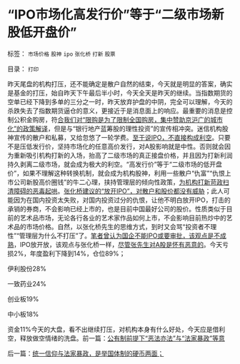 # “IPO市场化高发行价”等于“二级市场新股低开盘价”

标签： `市场价格` `股神` `ipo` `张化桥` `打新` `股票` 

目录： `打印`

昨天尾盘的机构打压，还不能确定是散户自然的结束，今天就是明显的答案，确实是基金的打压，始自昨天下午最后半小时，今天全天是昨天的继续。当指数期货的空单已经下降到多单的三分之一时，昨天放弃护盘的中阴，完全可以理解，今天的杀跌失去了指数期货逼仓的意义，更接近于是消息面上的响应。最重要的消息是控制公积金购房，符[合我们对“限购是为了限制全国购房，集中赞助京沪广的城市化”的政策解译](../../../2013/2/7/“限购”政策用意和最危险的饥渴症.md)，但是与“银行地产蓝筹股的理性投资”的宣传相冲突。迷信机构股神宣传的散户和私募，又给忽悠了一轮学费。[至于说IPO，不直接构成利空](../../../2012/1/18/解除对小盘股的歧视性打压，A股牛市将不惧IPO.md)。只要不是压低发行价，坚持市场化的任意高价发行，对A股影响就是中性。否则就会因为重新吸引机构打新的入场，抬高了二级市场的真正接盘价格，并且因为打新利润持久剥离二级市场，就会成为极大的利空。“高发行价”等于“二级市场的低开盘价”，如果不理解这种转换机制，就会成为机构股神，利用一些散户“仇富”“仇恨上市公司新股高价圈钱”的牛二心理，挟持管理层的倾向性政策，[为机构打新苛政扫清障碍的恶毒起哄](../../../2012/1/12/特权机构的“打新”是凶残的暴政.md)。[张化桥建议的“放开IPO”，对散户和股价都没有威胁](../../../2013/2/8/张化桥先生的悲愤，高利贷和可怕的追债公司.md)；此人可能因为在国内投资太失败，对国内投资过分的仇恨，让他不明白放开IPO，打击的承销的券商，不会影响已经上市的，也是目前中国最好公司的股价。性质类似于目前的艺术品市场，无论各行各业的艺术家作品如何上市，不会影响目前热炒中的艺术品的市场价格。自然，以张化桥先生的思维方式，到时又会骂“投资者不理性”“管理层为什么不打压”了。[笔者曾认为国企不能IPO或要审批，该观点是不成熟](../../../2011/10/13/禁止国企IPO，才能实现自由登记上市.md)，IPO放开放，该观点与张化桥一样，[尽管张先生对A股是怀有恶意的](../../../2013/2/8/张化桥先生认为“中国老百姓和民营越来越富”吗？.md)。今天亏损2%，年度盈利下降到14%，仓位89%；

伊利股份28%

一致药业24%

创业板19%

中小板18%

资金11%今天的大盘，看不出继续打压，对机构本身有什么好处，今天应是借利空，释放做空情绪的洗盘。前一篇：[公有制前提下“恶法亦法”与“法家暴政”等意](../../../2013/2/19/公有制前提下“恶法亦法”与“法家暴政”等意.md)

后一篇：[统一信仰与法家暴政，是举国体制的硬币两面；](../../../2013/2/20/统一信仰与法家暴政，是举国体制的硬币两面；.md)